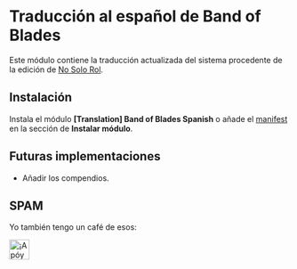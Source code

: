 # Traducción al español de Band of Blades

Este módulo contiene la traducción actualizada del sistema procedente de la edición de [No Solo Rol](https://www.nosolorol.com/es/conbarba/1179/band-of-blades-papel).

## Instalación

Instala el módulo **[Translation] Band of Blades Spanish** o añade el [manifest](https://raw.githubusercontent.com/WallaceMcGregor/bob-translation-es/main/module.json) en la sección de **Instalar módulo**.

## Futuras implementaciones

* Añadir los compendios.

## SPAM

Yo también tengo un café de esos:

<a href='https://ko-fi.com/wallacemcgregor666' target='_blank'><img height='36' style='border:0px;height:36px;' src='https://cdn.ko-fi.com/cdn/kofi2.png?v=2' border='0' alt='¡Apóyame en Ko-Fi!' /></a>
